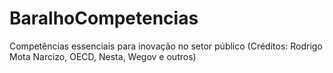 # BaralhoCompetencias
Competências essenciais para inovação no setor público (Créditos: Rodrigo Mota Narcizo, OECD, Nesta, Wegov e outros)
